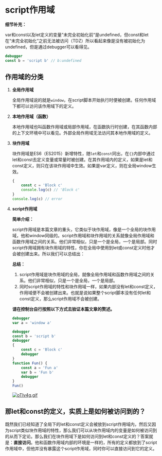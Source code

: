 # script作用域
**细节补充：**

​	var和const以及let定义的变量”未完全初始化前“是undefined，但const和let在“未完全初始化”之前无法被访问（TDZ）所以看起来像是没有被初始化为undefined，但是通过debugger可以看得见。

```javascript
debugger
const b = 'script b' // b:undefined
```

## 作用域的分类

1. **全局作用域**

   ​	全局作用域说的就是`window`，在script脚本开始执行时便被创建。任何作用域下都可以访问该作用域下的定义。

2. **本地作用域（函数）**

   ​    本地作用域也叫函数作用域或局部作用域，在函数执行时创建，在其函数内部的上下文环境中可以看见。外部全局作用域无法访问其本地作用域的定义。

3. **块作用域**

   ​    块作用域是ES6（ES2015）新增特性，随`let`和`const`同出，在`{}`内部中通过let和const去定义变量或常量时被创建。在其作用域内的定义，如果是let和const定义，则只在该块作用域中生效。如果是var定义，则在全局window生效。

   ```javascript
   {
       const c = 'Block c'
       console.log(c) // 'Block c'
   }
   console.log(c) // error
   ```

4. **script作用域**

   **简单介绍：**

   ​    script作用域是本篇文章的重头，它类似于块作用域，像是一个全局的块作用域，他和window同级的。script作用域和块作用域的关系就像全局作用域和函数作用域之间的关系。他们非常相似，只是一个是全局，一个是局部。同时script作用域拥有块作用域的特性，你在全局中使用到let或const定义时他才会被创建出来。所以我们可以总结出：

   **总结：**

   1. script作用域是块作用域的全局，就像全局作用域和函数作用域之间的关系。他们非常相似，只是一个是全局，一个是局部。
   2. 同时script作用域的特性和块作用域一样，如果内部没有let和const定义，作用域便不会被创建出来。也就是说如果整个script脚本没有任何let和const定义，那么script作用域不会被创建。

   **请在控制台自行按照以下方式去验证本篇文章的赘述。**

   ```javascript
   debugger
   var a = 'window a'
   
   debugger
   const b = 'script b'
   debugger
   {
       const c = 'Block c'
       debugger
   }
   function Fun() {
       const a = 'Fun a'
       var b = 'Fun b'
       debugger
   }
   Fun()
   ```

   [![oTIv4g.gif](https://s4.ax1x.com/2021/12/11/oTIv4g.gif)](https://imgtu.com/i/oTIv4g)

## 那let和const的定义，实质上是如何被访问到的？

​	既然我们已经知道了全局下的let和const定义会被放到script作用域内，然后又因为script类似块作用域的特性，那么我们可以从块作用域内的变量是如何被访问到的从而下定论。那么我们在块作用域下是如何访问到let和const定义的？答案就是：**直接访问**。他和函数作用域内部的环境是一样的，所有的定义都放到了script作用域中，但他并没有暴露这个script作用域，同时你可以直接访问到它的定义。
